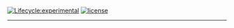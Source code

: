 <!--
| service    | status    |
| --------------- | --------------- |
| [github][github]    |  ✔    |  
| [vercel][vercel]    |  ✔    | 
| [amplify][amplify]    | ✔    |  
| [cloudflare][cloudflare]    |  	|  
-->

[![Lifecycle:experimental](https://img.shields.io/badge/lifecycle-experimental-orange.svg)](https://www.tidyverse.org/lifecycle/#experimental)
[![license](https://img.shields.io/github/license/rodrigoieh/w3-quadros.github.io)](https://github.com/rodrigoieh/w3-quadros.github.io/blob/main/license.md)

---

[github]: https://rodrigoieh.github.io/w3-quadros.github.io/quadros

[vercel]: https://w3-quadros-github-io.vercel.app

[amplify]:  https://amplify.xronos.cl

[cloudflare]:  https://quadros.pages.dev/quadros


<!--[![downloads](https://img.shields.io/github/downloads/rodrigoieh/w3-quadros.github.io/total.svg)](https://github.com/rodrigoieh/w3-quadros.github.io)-->
